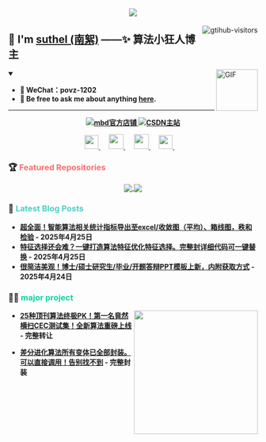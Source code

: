 <h1 align="center"> 
  <a href="https://mbd.pub/o/eternity/work"> 
    <img src="https://readme-typing-svg.herokuapp.com/?lines=算法小狂人(%22欢迎%2C%您去关注微信公众号“算法小狂人”!%22);南絮祝您生活愉快，科研顺利!&center=true&size=27"> 
  </a> 
</h1>

<a href="https://github.com/suthels/computer-vision-in-action">
    <img align="right" src="https://komarev.com/ghpvc/?username=suthels&label=Visitors&color=red&style=flat&logo=github" alt="gtihub-visitors" />
</a>

 
## 👋  I'm <a href="http://welcome.voup.cn">suthel (南絮)</a> ——✨ 算法小狂人博主
 
<img align="right" alt="GIF" src="https://media.giphy.com/media/LnQjpWaON8nhr21vNW/giphy.gif" width="84" title="Say HI"> 

<details open>
  <summary><em><b>       </em></summary>
  
- 🔭 WeChat：povz-1202  
- 💬 Be free to ask me about anything [here](https://github.com/suthels/-/issues).

---
</details>

<!-- 新增技能卡片 -->

<!-- START_SECTION:brain -->
<div align="center">
  <a href="https://mbd.pub/o/eternity/work" target="_blank">
    <img 
      src="https://img.shields.io/badge/mbd官方店铺-访问-B9AC9C?style=for-the-badge" 
      alt="mbd官方店铺" 
    />
  </a>
  
  <a href="https://blog.csdn.net/m0_58857684?spm=1000.2115.3001.5343" target="_blank">
    <img 
      src="https://img.shields.io/badge/CSDN主站-访问-F7E8D2?style=for-the-badge" 
      alt="CSDN主站" 
    />
  </a>
</div>
<!-- END_SECTION:brain -->







 <!-- 个人方式部分 -->
<p align="center">
  <a href= "https://voup.cn/wp-content/uploads/2023/06/voup-weixing.jpg" target="_blank" alt="WeChat" title="WeChat">
    <img src="https://img.icons8.com/ios-filled/50/000000/weixing.png" width="28px"/>
  </a>
  &emsp;
 
  <a href="https://space.bilibili.com/275728029" target="_blank" alt="Bilibili" title="Bilibili">
    <img src="https://user-images.githubusercontent.com/29084184/166415345-91925d37-c66f-448f-8d75-c8355fe0b692.png" width="30px"/>
  </a>
  &emsp;

  
  <a href="https://blog.csdn.net/m0_58857684?spm=1000.2115.3001.5343" target="_blank" alt="CSDN" title="CSDN">
    <img src="https://img.icons8.com/material/48/000000/csdn.png" width="30px"/>
  </a>
  &emsp;
  
  <a href="https://www.zhihu.com/people/mei-yi-tian-wei-ming-tian-33-52" target="_blank" alt="Zhihu" title="Zhihu">
    <img src="https://img.icons8.com/material-two-tone/50/000000/zhihu.png" width="28px"/>
  </a>
  &emsp;
</p>

<!-- 新增置顶仓库部分 -->
### 🏆 <span style="color: #FF6B6B;">Featured Repositories</span>

<div align="center">
  <a href="https://github.com/suthels/-">
    <img align="center" src="https://github-readme-stats.vercel.app/api/pin/?username=suthels&repo=-&theme=dark" />
  </a>
  <a href="https://github.com/suthels/OpenSource">
    <img align="center" src="https://github-readme-stats.vercel.app/api/pin/?username=suthels&repo=OpenSource&theme=dark" />
  </a>
</div>

<!-- 新增最新文章部分 -->
### 📝 <span style="color: #4ECDC4;">Latest Blog Posts</span>

<!-- 使用GitHub Actions自动更新文章列表 -->
* [超全面！智能算法相关统计指标导出至excel/收敛图（平均）、箱线图，秩和检验](https://mp.weixin.qq.com/s/lMQYMOnjJV8T1lyotAoW5Q) - 2025年4月25日
* [特征选择还会难？一键打造算法特征优化特征选择。完整封详细代码可一键替换](https://mp.weixin.qq.com/s/hEdz2HoVM0dUyuNN78hn2w) - 2025年4月25日
* [很简洁美观！博士/硕士研究生/毕业/开题答辩PPT模板上新，内附获取方式](https://mp.weixin.qq.com/s/mXQDhPu0fLF4kPCpJXRAcA) - 2025年4月24日








### 🤾‍♂️ <span style="color: #06D6A0;">major project</span>
 
<img align="right" width="250" src="https://cdn.jsdelivr.net/gh/sun0225SUN/sun0225SUN/assets/images/hi.gif" />
 
<!-- START_SECTION:douban -->
* <a href='https://mp.weixin.qq.com/s/YAgowJP7hyUXkwcE0DwCaA' target='_blank'>25种顶刊算法终极PK！第一名竟然横扫CEC测试集！全新算法重磅上线</a> - 完整转让
<!-- END_SECTION:douban -->

<!-- START_SECTION:douban -->
* <a href='https://mbd.pub/o/bread/mbd-ZpuZk51v' target='_blank'>差分进化算法所有变体已全部封装。可以直接调用！告别找不到</a> - 完整封装
<!-- END_SECTION:douban -->













